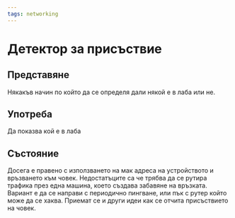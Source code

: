 ```yaml
---
tags: networking
---
```

# Детектор за присъствие

## Представяне

Някакъв начин по който да се определя дали някой е в лаба или не.

## Употреба

Да показва кой е в лаба

## Състояние

Досега е правено с използването на мак адреса на устройството и връзването към човек. 
Недостатъците са че трябва да се рутира трафика през една машина, което създава забавяне на връзката. 
Вариант е да се направи с периодично пингване, или пък с рутер който може да се хаква.
Приемат се и други идеи как се отчита присъствието на човек.
